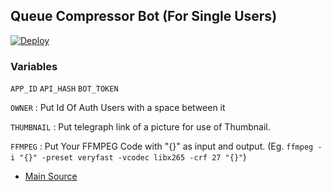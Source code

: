 ## Queue Compressor Bot (For Single Users)

[![Deploy](https://www.herokucdn.com/deploy/button.svg)](https://dashboard.heroku.com/new?button-url=https://github.com/devillD/CompressorQueue.git)

### Variables
`APP_ID` `API_HASH` `BOT_TOKEN`

`OWNER` : Put Id Of Auth Users with a space between it

`THUMBNAIL` : Put telegraph link of a picture for use of Thumbnail.

`FFMPEG` : Put Your FFMPEG Code with "{}" as input and output. (Eg. `ffmpeg -i "{}" -preset veryfast -vcodec libx265 -crf 27 "{}"`)

- [Main Source](https://github.com/1Danish-00/CompressorBot)
